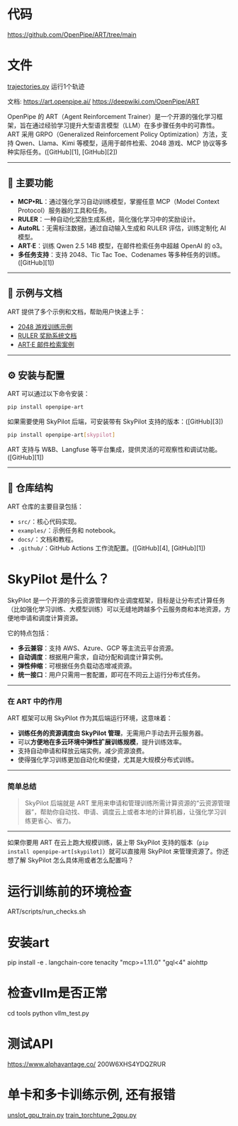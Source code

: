 # 代码
https://github.com/OpenPipe/ART/tree/main

# 文件
[trajectories.py](trajectories.py) 运行1个轨迹

文档:
https://art.openpipe.ai/
https://deepwiki.com/OpenPipe/ART

OpenPipe 的 ART（Agent Reinforcement Trainer）是一个开源的强化学习框架，旨在通过经验学习提升大型语言模型（LLM）在多步骤任务中的可靠性。ART 采用 GRPO（Generalized Reinforcement Policy Optimization）方法，支持 Qwen、Llama、Kimi 等模型，适用于邮件检索、2048 游戏、MCP 协议等多种实际任务。([GitHub][1], [GitHub][2])

---

## 🔧 主要功能

* **MCP•RL**：通过强化学习自动训练模型，掌握任意 MCP（Model Context Protocol）服务器的工具和任务。
* **RULER**：一种自动化奖励生成系统，简化强化学习中的奖励设计。
* **AutoRL**：无需标注数据，通过自动输入生成和 RULER 评估，训练定制化 AI 模型。
* **ART·E**：训练 Qwen 2.5 14B 模型，在邮件检索任务中超越 OpenAI 的 o3。
* **多任务支持**：支持 2048、Tic Tac Toe、Codenames 等多种任务的训练。([GitHub][1])

---

## 🧪 示例与文档

ART 提供了多个示例和文档，帮助用户快速上手：

* [2048 游戏训练示例](https://github.com/OpenPipe/ART/blob/main/examples/2048/benchmark_2048.ipynb)
* [RULER 奖励系统文档](https://github.com/OpenPipe/ART/blob/main/docs/ruler.md)
* [ART·E 邮件检索案例](https://github.com/OpenPipe/ART/blob/main/docs/arte.md)

---

## ⚙️ 安装与配置

ART 可以通过以下命令安装：

```bash
pip install openpipe-art
```



如果需要使用 SkyPilot 后端，可安装带有 SkyPilot 支持的版本：([GitHub][3])

```bash
pip install openpipe-art[skypilot]
```



ART 支持与 W\&B、Langfuse 等平台集成，提供灵活的可观察性和调试功能。([GitHub][1])

---

## 📁 仓库结构

ART 仓库的主要目录包括：

* `src/`：核心代码实现。
* `examples/`：示例任务和 notebook。
* `docs/`：文档和教程。
* `.github/`：GitHub Actions 工作流配置。([GitHub][4], [GitHub][1])


# SkyPilot 是什么？

SkyPilot 是一个开源的多云资源管理和作业调度框架，目标是让分布式计算任务（比如强化学习训练、大模型训练）可以无缝地跨越多个云服务商和本地资源，方便地申请和调度计算资源。

它的特点包括：

* **多云兼容**：支持 AWS、Azure、GCP 等主流云平台资源。
* **自动调度**：根据用户需求，自动分配和调度计算实例。
* **弹性伸缩**：可根据任务负载动态增减资源。
* **统一接口**：用户只需用一套配置，即可在不同云上运行分布式任务。

---

### 在 ART 中的作用

ART 框架可以用 SkyPilot 作为其后端运行环境，这意味着：

* **训练任务的资源调度由 SkyPilot 管理**，无需用户手动去开云服务器。
* 可以**方便地在多云环境中弹性扩展训练规模**，提升训练效率。
* 支持自动申请和释放云端实例，减少资源浪费。
* 使得强化学习训练更加自动化和便捷，尤其是大规模分布式训练。

---

### 简单总结

> SkyPilot 后端就是 ART 里用来申请和管理训练所需计算资源的“云资源管理器”，帮助你自动找、申请、调度云上或者本地的计算机器，让强化学习训练更省心、省力。

---

如果你要用 ART 在云上跑大规模训练，装上带 SkyPilot 支持的版本（`pip install openpipe-art[skypilot]`）就可以直接用 SkyPilot 来管理资源了。你还想了解 SkyPilot 怎么具体用或者怎么配置吗？


# 运行训练前的环境检查
ART/scripts/run_checks.sh

# 安装art
pip install -e . langchain-core tenacity "mcp>=1.11.0" "gql<4" aiohttp


# 检查vllm是否正常
cd tools
python vllm_test.py


# 测试API
https://www.alphavantage.co/
200W6XHS4YDQZRUR

# 单卡和多卡训练示例, 还有报错
[unslot_gpu_train.py](unslot_gpu_train.py)
[train_torchtune_2gpu.py](train_torchtune_2gpu.py)